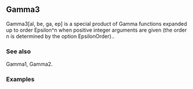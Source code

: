##  Gamma3 

Gamma3[al, be, ga, ep] is a special product of Gamma functions expanded up to order Epsilon^n when positive integer arguments are given (the order n is determined by the option EpsilonOrder)..

###  See also 

Gamma1, Gamma2.

###  Examples 
